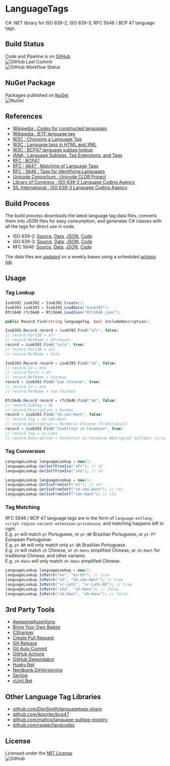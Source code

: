 # LanguageTags

C# .NET library for ISO 639-2, ISO 639-3, RFC 5646 / BCP 47 language tags.

## Build Status

Code and Pipeline is on [GitHub](https://github.com/ptr727/LanguageTags)\
![GitHub Last Commit](https://img.shields.io/github/last-commit/ptr727/LanguageTags?logo=github)\
![GitHub Workflow Status](https://img.shields.io/github/actions/workflow/status/ptr727/LanguageTags/publish-release.yml?logo=github)

## NuGet Package

Packages published on [NuGet](https://www.nuget.org/packages/ptr727.LanguageTags/)\
![NuGet](https://img.shields.io/nuget/v/ptr727.LanguageTags?logo=nuget)

## References

- [Wikipedia : Codes for constructed languages](https://en.wikipedia.org/wiki/Codes_for_constructed_languages)
- [Wikipedia : IETF language tag](https://en.wikipedia.org/wiki/IETF_language_tag)
- [W3C : Choosing a Language Tag](https://www.w3.org/International/questions/qa-choosing-language-tags)
- [W3C : Language tags in HTML and XML](https://www.w3.org/International/articles/language-tags/)
- [W3C : BCP47 language subtag lookup](https://r12a.github.io/app-subtags/)
- [IANA : Language Subtags, Tag Extensions, and Tags](https://www.iana.org/assignments/language-subtags-tags-extensions/language-subtags-tags-extensions.xhtml)
- [RFC : BCP47](https://www.rfc-editor.org/info/bcp47)
- [RFC : 4647 : Matching of Language Tags](https://www.rfc-editor.org/info/rfc4647)
- [RFC : 5646 : Tags for Identifying Languages](https://www.rfc-editor.org/info/rfc5646)
- [Unicode Consortium : Unicode CLDR Project](https://cldr.unicode.org/)
- [Library of Congress : ISO 639-2 Language Coding Agency](https://www.loc.gov/standards/iso639-2/)
- [SIL International : ISO 639-3 Language Coding Agency](https://iso639-3.sil.org/)

## Build Process

The build process downloads the latest language tag data files, converts them into JSON files for easy consumption, and generates C# classes with all the tags for direct use in code.

- ISO 639-2: [Source](https://www.loc.gov/standards/iso639-2/ISO-639-2_utf-8.txt), [Data](./LanguageData/iso6392), [JSON](./LanguageData/iso6392.json), [Code](./LanguageTags/Iso6392Gen.cs)
- ISO 639-3: [Source](https://iso639-3.sil.org/sites/iso639-3/files/downloads/iso-639-3.tab), [Data](./LanguageData/iso6393), [JSON](./LanguageData/iso6393.json), [Code](./LanguageTags/Iso6393Gen.cs)
- RFC 5646: [Source](https://www.iana.org/assignments/language-subtag-registry/language-subtag-registry), [Data](./LanguageData/rfc5646), [JSON](./LanguageData/rfc5646.json), [Code](./LanguageTags/Rfc5646Gen.cs)

The data files are [updated](./LanguageTagsCreate/) on a weekly bases using a scheduled [actions job](./.github/workflows/update-languagedata.yml).

## Usage

### Tag Lookup

```csharp
Iso6392 iso6392 = Iso6392.Create();
Iso6393 iso6393 = Iso6393.LoadData("Iso6393");
Rfc5646 rfc5646 = Rfc5646.LoadJson("Rfc5646.json");
```

```csharp
public Record Find(string languageTag, bool includeDescription);
```

```csharp
Iso6392.Record record = iso6392.Find("afr", false)
// record.Part2B = afr
// record.RefName = Afrikaans
record = iso6392.Find("zulu", true)
// record.Part2B = zul
// record.RefName = Zulu
```

```csharp
Iso6393.Record record = iso6393.Find("zh", false)
// record.Id = zho
// record.Part1 = zh
// record.RefName = Chinese
record = iso6392.Find("yue chinese", true)
// record.Id = yue
// record.RefName = Yue Chinese
```

```csharp
Rfc5646.Record record = rfc5646.Find("de", false)
// record.SubTag = de
// record.Description = German
record = iso6392.Find("zh-cmn-Hant", false)
// record.Tag = zh-cmn-Hant
// record.Description = Mandarin Chinese (Traditional)
record = iso6392.Find("Inuktitut in Canadian", true)
// record.Tag = iu-Cans
// record.Description = Inuktitut in Canadian Aboriginal Syllabic script
```

### Tag Conversion

```csharp
LanguageLookup languageLookup = new();
languageLookup.GetIetfFromIso("afr"); // af
languageLookup.GetIetfFromIso("zho"); // zh
```

```csharp
LanguageLookup languageLookup = new();
languageLookup.GetIsoFromIetf("af"); // afr
languageLookup.GetIsoFromIetf("zh-cmn-Hant"); // chi
languageLookup.GetIsoFromIetf("cmn-Hant"); // chi
```

### Tag Matching

RFC 5646 / BCP 47 language tags are in the form of `language-extlang-script-region-variant-extension-privateuse`, and matching happens left to right.\
E.g. `pt` will match `pt` Portuguese, or `pt-BR` Brazilian Portuguese, or `pt-PT` European Portuguese.\
E.g. `pt-BR` will only match only `pt-BR` Brazilian Portuguese.\
E.g. `zh` will match `zh` Chinese, or `zh-Hans` simplified Chinese, or `zh-Hant` for traditional Chinese, and other variants.\
E.g. `zh-Hans` will only match `zh-Hans` simplified Chinese.

```csharp
LanguageLookup languageLookup = new();
languageLookup.IsMatch("en", "en-US"); // true
languageLookup.IsMatch("zh", "zh-cmn-Hant"); // true
languageLookup.IsMatch("sr-Latn", "sr-Latn-RS"); // true
languageLookup.IsMatch("zha", "zh-Hans"); // false
languageLookup.IsMatch("zh-Hant", "zh-Hans"); // false
```

## 3rd Party Tools

- [AwesomeAssertions](https://awesomeassertions.org/)
- [Bring Your Own Badge](https://github.com/marketplace/actions/bring-your-own-badge)
- [CSharpier](https://csharpier.com/)
- [Create Pull Request](https://github.com/marketplace/actions/create-pull-request)
- [GH Release](https://github.com/marketplace/actions/gh-release)
- [Git Auto Commit](https://github.com/marketplace/actions/git-auto-commit)
- [GitHub Actions](https://github.com/actions)
- [GitHub Dependabot](https://github.com/dependabot)
- [Husky.Net](https://alirezanet.github.io/Husky.Net/)
- [Nerdbank.GitVersioning](https://github.com/marketplace/actions/nerdbank-gitversioning)
- [Serilog](https://serilog.net/)
- [xUnit.Net](https://xunit.net/)

## Other Language Tag Libraries

- [github.com/DanSmith/languagetags-sharp](https://github.com/DanSmith/languagetags-sharp)
- [github.com/jkporter/bcp47](https://github.com/jkporter/bcp47)
- [github.com/mattcg/language-subtag-registry](https://github.com/mattcg/language-subtag-registry)
- [github.com/rspeer/langcodes](https://github.com/rspeer/langcodes)

## License

Licensed under the [MIT License](./LICENSE)\
![GitHub](https://img.shields.io/github/license/ptr727/LanguageTags)
